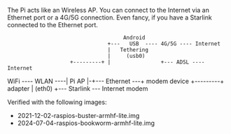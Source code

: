 The Pi acts like an Wireless AP.  You can connect to the Internet via an
Ethernet port or a 4G/5G connection.  Even fancy, if you have a Starlink
connected to the Ethernet port.

                                         Android
                                    +---   USB  ---- 4G/5G ---- Internet
                                    |   Tethering
                                    |     (usb0)
                        +---------+ |                +--- ADSL ---- Internet
   WiFi   ---- WLAN ----|  Pi AP  |-+--- Ethernet ---+    modem
  device                +---------+      adapter     |
                                          (eth0)     +--- Starlink --- Internet
                                                          modem


Verified with the following images:

  - 2021-12-02-raspios-buster-armhf-lite.img
  - 2024-07-04-raspios-bookworm-armhf-lite.img

